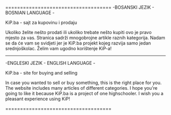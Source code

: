 ====================================
-BOSANSKI JEZIK - BOSNIAN LANGUAGE -

KiP.ba - sajt za kupovinu i prodaju

Ukoliko želite nešto prodati ili ukoliko trebate nešto kupiti ovo je pravo mjesto za vas. Stranica sadrži mnogobrojne artikle raznih kategorija. Nadam se da će vam se svidjeti jer je KiP.ba projekt kojeg razvija samo jedan srednjoškolac. Želim vam ugodno korištenje KiP-a!

------------------------------------
-ENGLESKI JEZIK - ENGLISH LANGUAGE -

KiP.ba - site for buying and selling

In case you wanted to sell or buy something, this is the right place for you. The website includes many articles of different categories. I hope you're going to like it because KiP.ba is a project of one highschooler. I wish you a pleasant experience using KiP!

====================================

